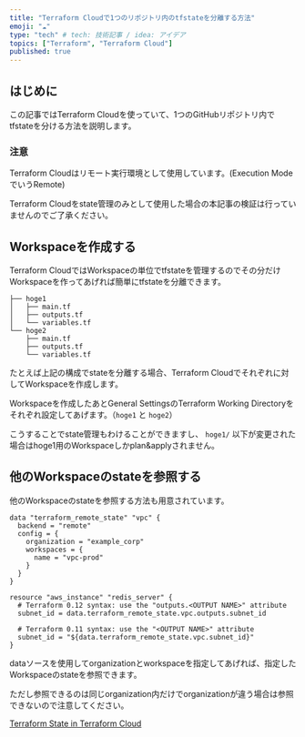 ```yaml
---
title: "Terraform Cloudで1つのリポジトリ内のtfstateを分離する方法"
emoji: "☁"
type: "tech" # tech: 技術記事 / idea: アイデア
topics: ["Terraform", "Terraform Cloud"]
published: true
---
```


## はじめに

この記事ではTerraform Cloudを使っていて、1つのGitHubリポジトリ内でtfstateを分ける方法を説明します。

### 注意

Terraform Cloudはリモート実行環境として使用しています。(Execution ModeでいうRemote)

Terraform Cloudをstate管理のみとして使用した場合の本記事の検証は行っていませんのでご了承ください。

## Workspaceを作成する

Terraform CloudではWorkspaceの単位でtfstateを管理するのでその分だけWorkspaceを作ってあげれば簡単にtfstateを分離できます。

```
├── hoge1
│   ├── main.tf
│   ├── outputs.tf
│   └── variables.tf
└── hoge2
    ├── main.tf
    ├── outputs.tf
    └── variables.tf
```

たとえば上記の構成でstateを分離する場合、Terraform Cloudでそれぞれに対してWorkspaceを作成します。

Workspaceを作成したあとGeneral SettingsのTerraform Working Directoryをそれぞれ設定してあげます。（`hoge1` と `hoge2`）

こうすることでstate管理もわけることができますし、 `hoge1/` 以下が変更された場合はhoge1用のWorkspaceしかplan&applyされません。

## 他のWorkspaceのstateを参照する

他のWorkspaceのstateを参照する方法も用意されています。

```hcl
data "terraform_remote_state" "vpc" {
  backend = "remote"
  config = {
    organization = "example_corp"
    workspaces = {
      name = "vpc-prod"
    }
  }
}

resource "aws_instance" "redis_server" {
  # Terraform 0.12 syntax: use the "outputs.<OUTPUT NAME>" attribute
  subnet_id = data.terraform_remote_state.vpc.outputs.subnet_id

  # Terraform 0.11 syntax: use the "<OUTPUT NAME>" attribute
  subnet_id = "${data.terraform_remote_state.vpc.subnet_id}"
}
```

dataソースを使用してorganizationとworkspaceを指定してあげれば、指定したWorkspaceのstateを参照できます。

ただし参照できるのは同じorganization内だけでorganizationが違う場合は参照できないので注意してください。

[Terraform State in Terraform Cloud](https://www.terraform.io/docs/cloud/workspaces/state.html)
